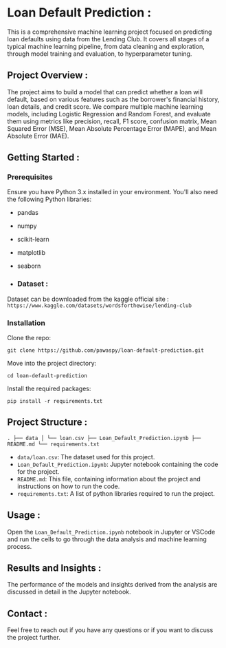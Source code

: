 # Loan Default Prediction :

This is a comprehensive machine learning project focused on predicting loan defaults using data from the Lending Club. It covers all stages of a typical machine learning pipeline, from data cleaning and exploration, through model training and evaluation, to hyperparameter tuning.

## Project Overview :

The project aims to build a model that can predict whether a loan will default, based on various features such as the borrower's financial history, loan details, and credit score. We compare multiple machine learning models, including Logistic Regression and Random Forest, and evaluate them using metrics like precision, recall, F1 score, confusion matrix, Mean Squared Error (MSE), Mean Absolute Percentage Error (MAPE), and Mean Absolute Error (MAE).

## Getting Started :

### Prerequisites

Ensure you have Python 3.x installed in your environment. You'll also need the following Python libraries:

- pandas
- numpy
- scikit-learn
- matplotlib
- seaborn

- ### Dataset :
 Dataset can be downloaded from the kaggle official site : `https://www.kaggle.com/datasets/wordsforthewise/lending-club`

### Installation

Clone the repo:

`git clone https://github.com/pawaspy/loan-default-prediction.git`

Move into the project directory:

`cd loan-default-prediction`

Install the required packages:

`pip install -r requirements.txt`

## Project Structure :

`. ├── data │ └── loan.csv ├── Loan_Default_Prediction.ipynb ├── README.md └── requirements.txt`

- `data/loan.csv`: The dataset used for this project.
- `Loan_Default_Prediction.ipynb`: Jupyter notebook containing the code for the project.
- `README.md`: This file, containing information about the project and instructions on how to run the code.
- `requirements.txt`: A list of python libraries required to run the project.

## Usage :

Open the `Loan_Default_Prediction.ipynb` notebook in Jupyter or VSCode and run the cells to go through the data analysis and machine learning process.

## Results and Insights :

The performance of the models and insights derived from the analysis are discussed in detail in the Jupyter notebook.

## Contact :

Feel free to reach out if you have any questions or if you want to discuss the project further.
